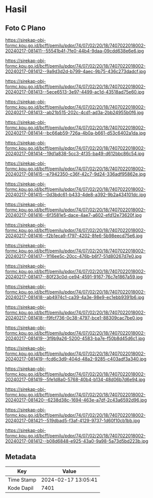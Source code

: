 # Hasil

## Foto C Plano

https://sirekap-obj-formc.kpu.go.id/bcff/pemilu/pdpr/74/07/02/20/18/7407022018002-20240217-081411--55541b4f-7fe0-44b4-9daa-09cdd638e6e6.jpg

https://sirekap-obj-formc.kpu.go.id/bcff/pemilu/pdpr/74/07/02/20/18/7407022018002-20240217-081412--9a9d3d2d-b799-4aec-9b75-436c273dadcf.jpg

https://sirekap-obj-formc.kpu.go.id/bcff/pemilu/pdpr/74/07/02/20/18/7407022018002-20240217-081413--5ece6513-3e97-4499-ac1d-43518ad75e60.jpg

https://sirekap-obj-formc.kpu.go.id/bcff/pemilu/pdpr/74/07/02/20/18/7407022018002-20240217-081413--ab21b515-202c-4cd1-ad3a-2bb24955b0f6.jpg

https://sirekap-obj-formc.kpu.go.id/bcff/pemilu/pdpr/74/07/02/20/18/7407022018002-20240217-081414--bc66ab59-726a-4b0a-b661-d53c6402a1da.jpg

https://sirekap-obj-formc.kpu.go.id/bcff/pemilu/pdpr/74/07/02/20/18/7407022018002-20240217-081414--19d1a838-5cc3-4f35-ba49-d612bbc86c54.jpg

https://sirekap-obj-formc.kpu.go.id/bcff/pemilu/pdpr/74/07/02/20/18/7407022018002-20240217-081415--e7942350-c36f-42c7-9d24-336adf95862e.jpg

https://sirekap-obj-formc.kpu.go.id/bcff/pemilu/pdpr/74/07/02/20/18/7407022018002-20240217-081415--0d3bdc61-b433-4de8-a392-9b2a434101dc.jpg

https://sirekap-obj-formc.kpu.go.id/bcff/pemilu/pdpr/74/07/02/20/18/7407022018002-20240217-081416--6f3581e5-dace-4ae7-a602-efd12e73620f.jpg

https://sirekap-obj-formc.kpu.go.id/bcff/pemilu/pdpr/74/07/02/20/18/7407022018002-20240217-081416--f2b1eca9-f797-4202-8fe6-5b98eecd75e6.jpg

https://sirekap-obj-formc.kpu.go.id/bcff/pemilu/pdpr/74/07/02/20/18/7407022018002-20240217-081417--1f16ee5c-20cc-476b-b6f7-51d80267d7e0.jpg

https://sirekap-obj-formc.kpu.go.id/bcff/pemilu/pdpr/74/07/02/20/18/7407022018002-20240217-081417--80f23c0d-ce94-4591-9167-76c7e1867a59.jpg

https://sirekap-obj-formc.kpu.go.id/bcff/pemilu/pdpr/74/07/02/20/18/7407022018002-20240217-081418--ab4974c1-ca39-4a3e-98e9-ec1ebb9391b6.jpg

https://sirekap-obj-formc.kpu.go.id/bcff/pemilu/pdpr/74/07/02/20/18/7407022018002-20240217-081418--f9fcf736-0c38-4797-bce1-88309cac7be0.jpg

https://sirekap-obj-formc.kpu.go.id/bcff/pemilu/pdpr/74/07/02/20/18/7407022018002-20240217-081419--3f9b9a26-5200-4583-ba7e-f50b8d45d6c1.jpg

https://sirekap-obj-formc.kpu.go.id/bcff/pemilu/pdpr/74/07/02/20/18/7407022018002-20240217-081419--fcd6c3d9-404d-48a2-9285-c403adf3a340.jpg

https://sirekap-obj-formc.kpu.go.id/bcff/pemilu/pdpr/74/07/02/20/18/7407022018002-20240217-081419--5fe1d8a0-5768-40b4-b134-48d06b7d6e94.jpg

https://sirekap-obj-formc.kpu.go.id/bcff/pemilu/pdpr/74/07/02/20/18/7407022018002-20240217-081420--6238d38c-1694-463e-a7df-2c43a6592d96.jpg

https://sirekap-obj-formc.kpu.go.id/bcff/pemilu/pdpr/74/07/02/20/18/7407022018002-20240217-081421--519dbad5-f3af-4129-9737-1d60f10cb1bb.jpg

https://sirekap-obj-formc.kpu.go.id/bcff/pemilu/pdpr/74/07/02/20/18/7407022018002-20240217-081412--b08d6848-e925-43a0-9a98-5a73d5bd223b.jpg


## Metadata

| Key        | Value               |
| ---------- | ------------------- |
| Time Stamp | 2024-02-17 13:05:41 |
| Kode Dapil | 7401                |



